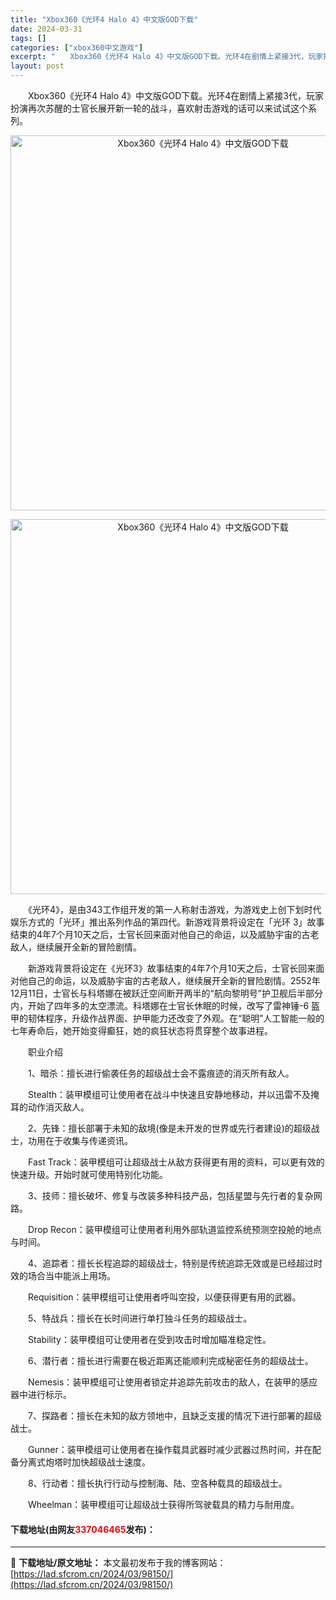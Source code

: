 ```yaml
---
title: "Xbox360《光环4 Halo 4》中文版GOD下载"
date: 2024-03-31
tags: []
categories: ["xbox360中文游戏"]
excerpt: "　　Xbox360《光环4 Halo 4》中文版GOD下载。光环4在剧情上紧接3代，玩家扮演再次苏醒的士官长展开新一轮的战斗，喜欢射击游戏的话可以来试试这个系列。 　　《光环4》，是由343工作组开发的第一人称射击游戏，为游戏史上创下划时代娱乐方式的「光环」推出系列作品的第四代。新游戏背景将设定在「&hellip;"
layout: post
---
```


 <p>　　Xbox360《光环4 Halo 4》中文版GOD下载。光环4在剧情上紧接3代，玩家扮演再次苏醒的士官长展开新一轮的战斗，喜欢射击游戏的话可以来试试这个系列。</p> <p align="center"><img align="" border="0" src="https://lad.sfcrom.cn/wp-content/uploads/2024/03/20240330_66083fcaced69.jpg" width="600" alt="Xbox360《光环4 Halo 4》中文版GOD下载" /></p> <p align="center"><img align="" border="0" src="https://lad.sfcrom.cn/wp-content/uploads/2024/03/20240330_66083fcb4a0fa.jpg" width="600" alt="Xbox360《光环4 Halo 4》中文版GOD下载" /></p> <p>　　《光环4》，是由343工作组开发的第一人称射击游戏，为游戏史上创下划时代娱乐方式的「光环」推出系列作品的第四代。新游戏背景将设定在「光环 3」故事结束的4年7个月10天之后，士官长回来面对他自己的命运，以及威胁宇宙的古老敌人，继续展开全新的冒险剧情。</p> <p>　　新游戏背景将设定在《光环3》故事结束的4年7个月10天之后，士官长回来面对他自己的命运，以及威胁宇宙的古老敌人，继续展开全新的冒险剧情。2552年12月11日，士官长与科塔娜在被跃迁空间断开两半的&ldquo;航向黎明号&rdquo;护卫舰后半部分内，开始了四年多的太空漂流。科塔娜在士官长休眠的时候，改写了雷神锤-6 盔甲的韧体程序，升级作战界面、护甲能力还改变了外观。在&ldquo;聪明&rdquo;人工智能一般的七年寿命后，她开始变得癫狂，她的疯狂状态将贯穿整个故事进程。</p> <p>　　职业介绍</p> <p>　　1、暗杀：擅长进行偷袭任务的超级战士会不露痕迹的消灭所有敌人。</p> <p>　　Stealth：装甲模组可让使用者在战斗中快速且安静地移动，并以迅雷不及掩耳的动作消灭敌人。</p> <p>　　2、先锋：擅长部署于未知的敌境(像是未开发的世界或先行者建设)的超级战士，功用在于收集与传递资讯。</p> <p>　　Fast Track：装甲模组可让超级战士从敌方获得更有用的资料，可以更有效的快速升级。开始时就可使用特别化功能。</p> <p>　　3、技师：擅长破坏、修复与改装多种科技产品，包括星盟与先行者的复杂网路。</p> <p>　　Drop Recon：装甲模组可让使用者利用外部轨道监控系统预测空投舱的地点与时间。</p> <p>　　4、追踪者：擅长长程追踪的超级战士，特别是传统追踪无效或是已经超过时效的场合当中能派上用场。</p> <p>　　Requisition：装甲模组可让使用者呼叫空投，以便获得更有用的武器。</p> <p>　　5、特战兵：擅长在长时间进行单打独斗任务的超级战士。</p> <p>　　Stability：装甲模组可让使用者在受到攻击时增加瞄准稳定性。</p> <p>　　6、潜行者：擅长进行需要在极近距离还能顺利完成秘密任务的超级战士。</p> <p>　　Nemesis：装甲模组可让使用者锁定并追踪先前攻击的敌人，在装甲的感应器中进行标示。</p> <p>　　7、探路者：擅长在未知的敌方领地中，且缺乏支援的情况下进行部署的超级战士。</p> <p>　　Gunner：装甲模组可让使用者在操作载具武器时减少武器过热时间，并在配备分离式炮塔时加快超级战士速度。</p> <p>　　8、行动者：擅长执行行动与控制海、陆、空各种载具的超级战士。</p> <p>　　Wheelman：装甲模组可让超级战士获得所驾驶载具的精力与耐用度。</p> <p><h4>下载地址(由网友<font color="red">337046465</font>发布)：</h4></p> 

---
📖 **下载地址/原文地址：** 本文最初发布于我的博客网站：[https://lad.sfcrom.cn/2024/03/98150/](https://lad.sfcrom.cn/2024/03/98150/)
